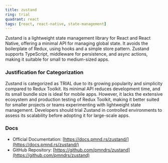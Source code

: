 ```yaml
---
title: zustand
ring: trial
quadrant: react
tags: [react, react-native, state-management]
---
```

Zustand is a lightweight state management library for React and React Native, offering a minimal API for managing global state. It avoids the boilerplate of Redux, using hooks and a simple store pattern. Zustand supports TypeScript, middleware for persistence, and async actions, making it suitable for small to medium-sized apps.

### Justification for Categorization 
Zustand is categorized as TRIAL due to its growing popularity and simplicity compared to Redux Toolkit. Its minimal API reduces development time, and its small bundle size is ideal for mobile apps. However, it lacks the extensive ecosystem and production testing of Redux Toolkit, making it better suited for smaller projects or teams experimenting with lightweight state management. Developers should trial Zustand in controlled environments to assess its scalability before adopting it for large-scale apps.

### Docs 
- Official Documentation: [https://docs.pmnd.rs/zustand/](https://docs.pmnd.rs/zustand/)  
- GitHub Repository: [https://github.com/pmndrs/zustand](https://github.com/pmndrs/zustand)
